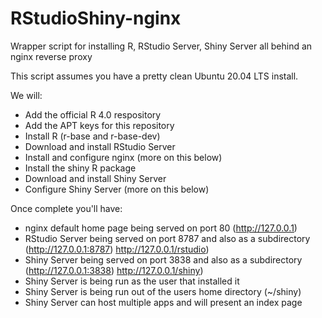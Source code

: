 # RStudioShiny-nginx
Wrapper script for installing R, RStudio Server, Shiny Server all behind an nginx reverse proxy

This script assumes you have a pretty clean Ubuntu 20.04 LTS install.

We will:
* Add the official R 4.0 respository
* Add the APT keys for this repository
* Install R (r-base and r-base-dev)
* Download and install RStudio Server
* Install and configure nginx (more on this below)
* Install the shiny R package
* Download and install Shiny Server
* Configure Shiny Server (more on this below)

Once complete you'll have:
* nginx default home page being served on port 80 (http://127.0.0.1)
* RStudio Server being served on port 8787 and also as a subdirectory (http://127.0.0.1:8787) http://127.0.0.1/rstudio)
* Shiny Server being served on port 3838 and also as a subdirectory (http://127.0.0.1:3838) http://127.0.0.1/shiny)
* Shiny Server is being run as the user that installed it
* Shiny Server is being run out of the users home directory (~/shiny)
* Shiny Server can host multiple apps and will present an index page 
